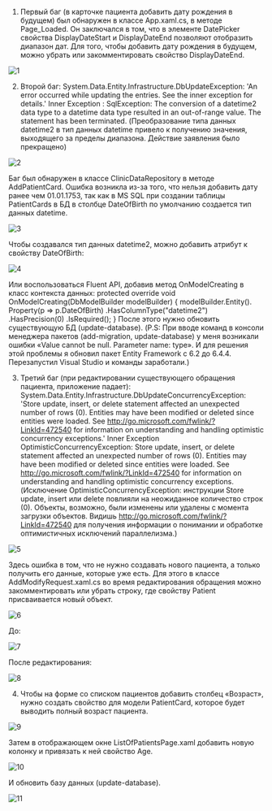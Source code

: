 1. Первый баг (в карточке пациента добавить дату рождения в будущем) был обнаружен в классе App.xaml.cs, в методе Page_Loaded. 
Он заключался в том, что в элементе DatePicker свойства DisplayDateStart и DisplayDateEnd позволяют отобразить диапазон дат.
Для того, чтобы добавить дату рождения в будущем, можно убрать или закомментировать свойство DisplayDateEnd.

![1](https://github.com/mityaMz1998/TestProject_Junior/assets/100907269/db252fc9-9824-4c46-a571-3ace6bf48cb9)


2. Второй баг: System.Data.Entity.Infrastructure.DbUpdateException: 'An error occurred while updating the entries. See the inner exception for details.' 
Inner Exception :
SqlException: The conversion of a datetime2 data type to a datetime data type resulted in an out-of-range value. The statement has been terminated.
(Преобразование типа данных datetime2 в тип данных datetime привело к получению значения, выходящего за пределы диапазона. Действие заявления было прекращено)

 ![2](https://github.com/mityaMz1998/TestProject_Junior/assets/100907269/143a4048-f0a8-4c84-958c-9dc2a7783314)

Баг был обнаружен в классе ClinicDataRepository в методе AddPatientCard. Ошибка возникла из-за того, что нельзя добавить дату ранее чем 01.01.1753,
так как в MS SQL при создании таблицы PatientCards в БД в столбце DateOfBirth по умолчанию создается тип данных datetime.

 ![3](https://github.com/mityaMz1998/TestProject_Junior/assets/100907269/9a365dbc-d5c9-46b0-9b5d-78a341604a06)
 
Чтобы создавался тип данных datetime2, можно добавить атрибут к свойству DateOfBirth:

 ![4](https://github.com/mityaMz1998/TestProject_Junior/assets/100907269/519fc7c8-0b6e-4ff3-b890-46e7636ea43c)
 
Или воспользоваться Fluent API, добавив метод OnModelCreating в класс контекста данных:
protected override void OnModelCreating(DbModelBuilder modelBuilder)
        {
            modelBuilder.Entity<PatientCard>().
                Property(p => p.DateOfBirth)
                .HasColumnType("datetime2")
                .HasPrecision(0)
                .IsRequired();
        }
После этого нужно обновить существующую БД (update-database).
(P.S: При вводе команд в консоли менеджера пакетов (add-migration, update-database) у меня возникали ошибки «Value cannot be null. Parameter name: type».
И для решения этой проблемы я обновил пакет Entity Framework с 6.2 до 6.4.4. Перезапустил Visual Studio и команды заработали.)


3. Третий баг (при редактировании существующего обращения пациента, приложение падает): System.Data.Entity.Infrastructure.DbUpdateConcurrencyException:
'Store update, insert, or delete statement affected an unexpected number of rows (0). Entities may have been modified or deleted since entities were loaded.
See http://go.microsoft.com/fwlink/?LinkId=472540 for information on understanding and handling optimistic concurrency exceptions.'
Inner Exception
OptimisticConcurrencyException: Store update, insert, or delete statement affected an unexpected number of rows (0). Entities may have been modified or deleted since entities were loaded.
See http://go.microsoft.com/fwlink/?LinkId=472540 for information on understanding and handling optimistic concurrency exceptions.
(Исключение OptimisticConcurrencyException: инструкции Store update, insert или delete повлияли на неожиданное количество строк (0).
Объекты, возможно, были изменены или удалены с момента загрузки объектов. Видишь http://go.microsoft.com/fwlink/?LinkId=472540 для получения информации о понимании
и обработке оптимистичных исключений параллелизма.)

 ![5](https://github.com/mityaMz1998/TestProject_Junior/assets/100907269/3a22cc11-0077-432a-aa3f-535626bda75b)

Здесь ошибка в том, что не нужно создавать нового пациента, а только получить его данные, которые уже есть.
Для этого в классе AddModifyRequest.xaml.cs во время редактирования обращения можно закомментировать или убрать строку, где свойству Patient присваивается новый объект.

 ![6](https://github.com/mityaMz1998/TestProject_Junior/assets/100907269/0cc8f1c6-b3fb-4439-9da8-b97139b0cbdf)
 
До:

 ![7](https://github.com/mityaMz1998/TestProject_Junior/assets/100907269/771e3126-a401-4c52-840a-012b1b197f19)
 
После редактирования:

 ![8](https://github.com/mityaMz1998/TestProject_Junior/assets/100907269/40bd0c02-8412-4bd4-b5d7-6703c8e10ba1)


4. Чтобы на форме со списком пациентов добавить столбец «Возраст», нужно создать свойство для модели PatientCard, которое будет выводить полный возраст пациента.
 
 ![9](https://github.com/mityaMz1998/TestProject_Junior/assets/100907269/b95d10e4-ed24-44df-9879-56b2c14ea658)
 
Затем в отображающем окне ListOfPatientsPage.xaml добавить новую колонку и привязать к ней свойство Age.

 ![10](https://github.com/mityaMz1998/TestProject_Junior/assets/100907269/1c0a05dd-0be7-4dde-9e9b-ec3543d2be13)
 
И обновить базу данных (update-database).

 ![11](https://github.com/mityaMz1998/TestProject_Junior/assets/100907269/ab2edb44-50de-493b-a73c-47c16e48eced)


